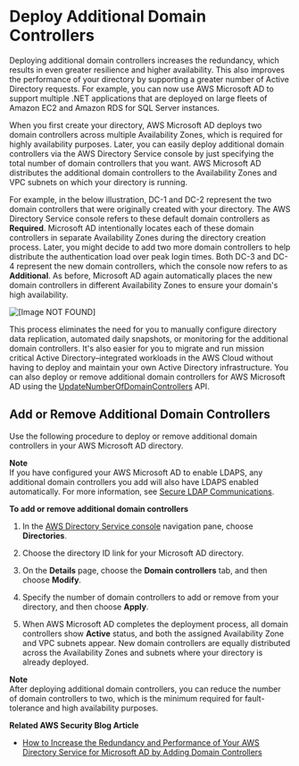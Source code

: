 # Deploy Additional Domain Controllers<a name="ms_ad_deploy_additional_dcs"></a>

Deploying additional domain controllers increases the redundancy, which results in even greater resilience and higher availability\. This also improves the performance of your directory by supporting a greater number of Active Directory requests\. For example, you can now use AWS Microsoft AD to support multiple \.NET applications that are deployed on large fleets of Amazon EC2 and Amazon RDS for SQL Server instances\.

When you first create your directory, AWS Microsoft AD deploys two domain controllers across multiple Availability Zones, which is required for highly availability purposes\. Later, you can easily deploy additional domain controllers via the AWS Directory Service console by just specifying the total number of domain controllers that you want\. AWS Microsoft AD distributes the additional domain controllers to the Availability Zones and VPC subnets on which your directory is running\. 

For example, in the below illustration, DC\-1 and DC\-2 represent the two domain controllers that were originally created with your directory\. The AWS Directory Service console refers to these default domain controllers as **Required**\. Microsoft AD intentionally locates each of these domain controllers in separate Availability Zones during the directory creation process\. Later, you might decide to add two more domain controllers to help distribute the authentication load over peak login times\. Both DC\-3 and DC\-4 represent the new domain controllers, which the console now refers to as **Additional**\. As before, Microsoft AD again automatically places the new domain controllers in different Availability Zones to ensure your domain's high availability\.

![\[Image NOT FOUND\]](http://alpha-docs-aws.amazon.com/directoryservice/latest/admin-guide/images/ms_ad_additionaldcs.png)

This process eliminates the need for you to manually configure directory data replication, automated daily snapshots, or monitoring for the additional domain controllers\. It's also easier for you to migrate and run mission critical Active Directory–integrated workloads in the AWS Cloud without having to deploy and maintain your own Active Directory infrastructure\. You can also deploy or remove additional domain controllers for AWS Microsoft AD using the [UpdateNumberOfDomainControllers](http://docs.aws.amazon.com/directoryservice/latest/devguide/API_UpdateNumberOfDomainControllers.html) API\.

## Add or Remove Additional Domain Controllers<a name="addremovedcs"></a>

Use the following procedure to deploy or remove additional domain controllers in your AWS Microsoft AD directory\.

**Note**  
If you have configured your AWS Microsoft AD to enable LDAPS, any additional domain controllers you add will also have LDAPS enabled automatically\. For more information, see [Secure LDAP Communications](ms_ad_ldap.md)\.

**To add or remove additional domain controllers**

1. In the [AWS Directory Service console](https://console.aws.amazon.com/directoryservice/) navigation pane, choose **Directories**\.

1. Choose the directory ID link for your Microsoft AD directory\.

1. On the **Details** page, choose the **Domain controllers** tab, and then choose **Modify**\.

1. Specify the number of domain controllers to add or remove from your directory, and then choose **Apply**\. 

1. When AWS Microsoft AD completes the deployment process, all domain controllers show **Active** status, and both the assigned Availability Zone and VPC subnets appear\. New domain controllers are equally distributed across the Availability Zones and subnets where your directory is already deployed\.

**Note**  
After deploying additional domain controllers, you can reduce the number of domain controllers to two, which is the minimum required for fault\-tolerance and high availability purposes\.

**Related AWS Security Blog Article**

+ [How to Increase the Redundancy and Performance of Your AWS Directory Service for Microsoft AD by Adding Domain Controllers](https://aws.amazon.com/blogs/security/how-to-increase-the-redundancy-and-performance-of-your-aws-directory-service-for-microsoft-ad-directory-by-adding-domain-controllers/)